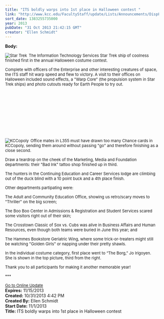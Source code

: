 ```yaml
---
title: "ITS boldly warps into 1st place in Halloween contest "
link: "http://www.kcc.edu/FacultyStaff/update/Lists/Announcements/DispForm.aspx?ID=1310"
sort_date: 1383255735000
year: 2013
pubDate: "31 Oct 2013 21:42:15 GMT"
creator: "Ellen Schmidt"
---
```


<div><b>Body:</b> <div class="ExternalClass43EC32A411454D699E0C600BDCD5D2AD">
<div>
<p><font size="2"></p>
<div style="float:left;margin-right:6px"><img alt="Star Trek" src="/FacultyStaff/update/PublishingImages/StarTrek.jpg" /></div>
<p>The Information Technology Services Star Trek ship of coolness finished first in the annual Halloween costume contest.</font></p>
<p><font size="2">Complete with officers of the Enterprise and other interesting creatures of space, the ITS staff hit warp speed and flew to victory. A visit to their offices on Halloween included sound effects, a &quot;Warp Core&quot; (the propulsion system in Star Trek ships) and photo cutouts ready for Earth People to try out.</font></p>
<p><font size="2"></font> </p>
<p><font size="2"></font> </p>
<p><font size="2"></font> </p>
<p><font size="2"></font> </p>
<p><font size="2"></font> </p>
<p><font size="2"></p>
<div style="float:left;margin-right:6px"><img alt="KCCopoly" src="/FacultyStaff/update/PublishingImages/KCCopoly.jpg" /></div>
<p>Office mates in L355 must have drawn too many Chance cards in KCCopoly, sending them around without passing &quot;go&quot; and therefore finishing as a close second.</p>
<p></font><font size="2">Draw a teardrop on the cheek of the Marketing, Media and Foundation departments: their &quot;Bad Ink&quot; tattoo shop finished up in third.</font></p>
<p><font size="2">The hunters in the Continuing Education and Career Services lodge are climbing out of the duck blind with a 10 point buck and a 4th place finish.</font></p>
<p><font size="2">Other departments partipating were:</font></p>
<p><font size="2">The Adult and Community Education Office, showing us retro/scary moves to &quot;Thriller&quot; on the big screen;</font></p>
<p><font size="2">The Boo Boo Center in Admissions &amp; Registration and Student Services scared some visitors right out of their skin;</font></p>
<p><font size="2">The Crosstown Classic of Sox vs. Cubs was alive in Business Affairs and Human Resources, even though both teams were buried in June this year; and</font></p>
<p><font size="2">The Hammes Bookstore Geriatric Wing, where some trick-or-treaters might still be watching &quot;Golden Girls&quot; or napping under their pretty shawls.</font></p>
<div style="float:left;margin-right:6px"></div>
<p><font size="2">In the individual costume category, first place went to “The Borg,” Jo Irigoyen. She is shown in the top picture, third from the right.</font></p>
<div>
<div>
<p><font size="2">Thank you to all participants for making it another memorable year!</font></p>
<p><font size="2"></font></p>
<p><font size="2">***</font></p>
<div><font size="2"></font></div>
<div><font size="2"></font></div>
<div><font size="2"></font></div>
<div><font size="2"></font></div>
<div><font size="2"></font></div>
<div><font size="2"></font></div>
<div><font size="2"></font></div>
<div><font size="2"></font></div>
<div><font size="2"></font></div>
<div><a href="/FacultyStaff/update/Pages/dailyupdate.aspx"><font size="2">Go to Online Update</font></a></div>
<div><font size="2"></font></div></div></div></div></div></div>
<div><b>Expires:</b> 11/15/2013</div>
<div><b>Created:</b> 10/31/2013 4:42 PM</div>
<div><b>Created By:</b> Ellen Schmidt</div>
<div><b>Start Date:</b> 11/1/2013</div>
<div><b>Title:</b> ITS boldly warps into 1st place in Halloween contest </div>
